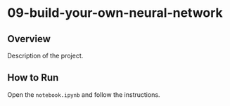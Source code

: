 # 09-build-your-own-neural-network
## Overview
Description of the project.
## How to Run
Open the `notebook.ipynb` and follow the instructions.
